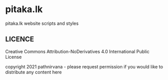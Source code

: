 # pitaka.lk
pitaka.lk website scripts and styles

## LICENCE 
Creative Commons Attribution-NoDerivatives 4.0 International Public License

copyright 2021 pathnirvana - please request permission if you would like to distribute any content here
